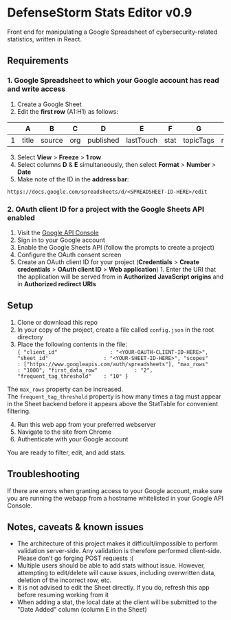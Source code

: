 # DefenseStorm Stats Editor v0.9
Front end for manipulating a Google Spreadsheet of cybersecurity-related statistics, written in React.

## Requirements
### 1. Google Spreadsheet to which your Google account has read and write access  
  1. Create a Google Sheet
  2. Edit the __first row__ (A1:H1) as follows:
  
  |   | A     | B      | C   | D         | E         | F    | G         | H   |
  |---|-------|--------|-----|-----------|-----------|------|-----------|-----|
  | 1 | title | source | org | published | lastTouch | stat | topicTags | row |
  
  3. Select __View__ > __Freeze__ > __1 row__
  4. Select columns __D__ & __E__ simultaneously, then select __Format__ > __Number__ > __Date__
  5. Make note of the ID in the __address bar__:
  
  `https://docs.google.com/spreadsheets/d/<SPREADSHEET-ID-HERE>/edit`
  
### 2. OAuth client ID for a project with the Google Sheets API enabled
  1. Visit the [Google API Console](https://console.developers.google.com)
  2. Sign in to your Google account
  3. Enable the Google Sheets API (follow the prompts to create a project)
  4. Configure the OAuth consent screen
  5. Create an OAuth client ID for your project (__Credentials__ > __Create credentials__ > __OAuth client ID__ > __Web application__)
    1. Enter the URI that the application will be served from in __Authorized JavaScript origins__ and in __Authorized redirect URIs__

## Setup
1. Clone or download this repo
2. In your copy of the project, create a file called `config.json` in the root directory
3. Place the following contents in the file:  
  `{
    "client_id"                 : "<YOUR-OAUTH-CLIENT-ID-HERE>",
    "sheet_id"                  : "<YOUR-SHEET-ID-HERE>",
    "scopes"                    : ["https://www.googleapis.com/auth/spreadsheets"],
    "max_rows"                  : "1000",
    "first_data_row"            : "2",
    "frequent_tag_threshold"    : "10"
  }`  

  The `max_rows` property can be increased.  
  The `frequent_tag_threshold` property is how many times a tag must appear in the Sheet backend before it appears above the StatTable for convenient filtering.  

4. Run this web app from your preferred webserver
5. Navigate to the site from Chrome
6. Authenticate with your Google account

You are ready to filter, edit, and add stats.

## Troubleshooting
If there are errors when granting access to your Google account, make sure you are running the webapp from a hostname whitelisted in your Google API Console.

## Notes, caveats & known issues
* The architecture of this project makes it difficult/impossible to perform validation server-side. Any validation is therefore performed client-side. Please don't go forging POST requests :(
* Multiple users should be able to add stats without issue. However, attempting to edit/delete will cause issues, including overwritten data, deletion of the incorrect row, etc.
* It is not advised to edit the Sheet directly. If you do, refresh this app before resuming working from it
* When adding a stat, the local date at the client will be submitted to the "Date Added" column (column E in the Sheet)

